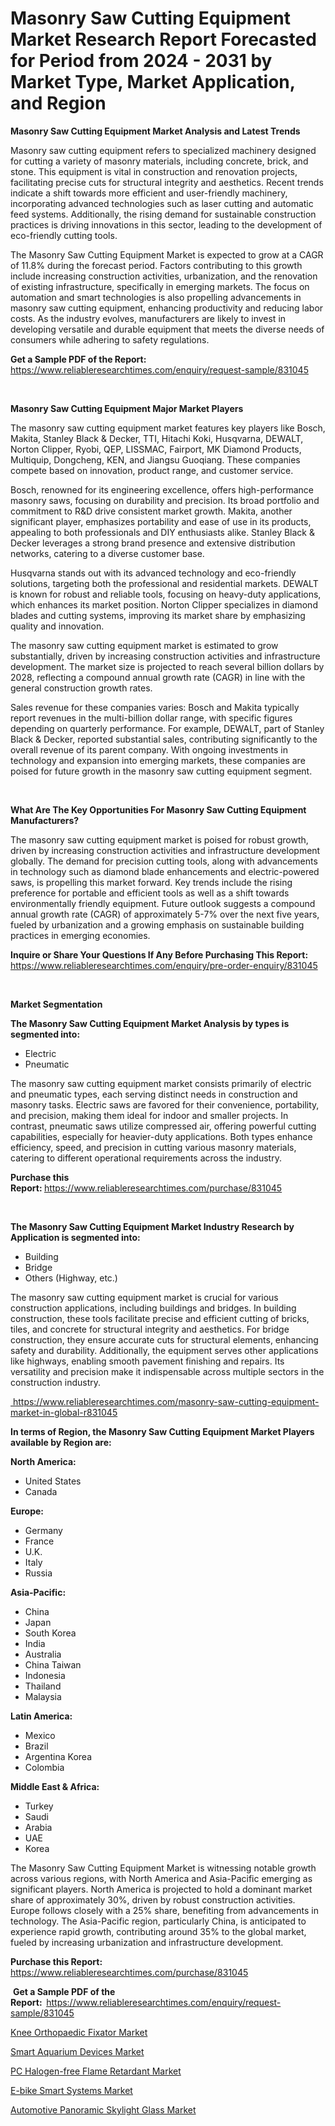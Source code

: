 <p><h1>Masonry Saw Cutting Equipment Market Research Report Forecasted for Period from 2024 -  2031 by Market Type, Market Application, and Region</h1></p><p><strong>Masonry Saw Cutting Equipment Market Analysis and Latest Trends</strong></p>
<p><p>Masonry saw cutting equipment refers to specialized machinery designed for cutting a variety of masonry materials, including concrete, brick, and stone. This equipment is vital in construction and renovation projects, facilitating precise cuts for structural integrity and aesthetics. Recent trends indicate a shift towards more efficient and user-friendly machinery, incorporating advanced technologies such as laser cutting and automatic feed systems. Additionally, the rising demand for sustainable construction practices is driving innovations in this sector, leading to the development of eco-friendly cutting tools.</p><p>The Masonry Saw Cutting Equipment Market is expected to grow at a CAGR of 11.8% during the forecast period. Factors contributing to this growth include increasing construction activities, urbanization, and the renovation of existing infrastructure, specifically in emerging markets. The focus on automation and smart technologies is also propelling advancements in masonry saw cutting equipment, enhancing productivity and reducing labor costs. As the industry evolves, manufacturers are likely to invest in developing versatile and durable equipment that meets the diverse needs of consumers while adhering to safety regulations.</p></p>
<p><strong>Get a Sample PDF of the Report:&nbsp;</strong> <a href="https://www.reliableresearchtimes.com/enquiry/request-sample/831045?utm_campaign=1565&utm_medium=2&utm_source=Github&utm_content=ia&utm_term=13102024&utm_id=masonry-saw-cutting-equipment">https://www.reliableresearchtimes.com/enquiry/request-sample/831045</a></p>
<p>&nbsp;</p>
<p><strong>Masonry Saw Cutting Equipment Major Market Players</strong></p>
<p><p>The masonry saw cutting equipment market features key players like Bosch, Makita, Stanley Black & Decker, TTI, Hitachi Koki, Husqvarna, DEWALT, Norton Clipper, Ryobi, QEP, LISSMAC, Fairport, MK Diamond Products, Multiquip, Dongcheng, KEN, and Jiangsu Guoqiang. These companies compete based on innovation, product range, and customer service.</p><p>Bosch, renowned for its engineering excellence, offers high-performance masonry saws, focusing on durability and precision. Its broad portfolio and commitment to R&D drive consistent market growth. Makita, another significant player, emphasizes portability and ease of use in its products, appealing to both professionals and DIY enthusiasts alike. Stanley Black & Decker leverages a strong brand presence and extensive distribution networks, catering to a diverse customer base.</p><p>Husqvarna stands out with its advanced technology and eco-friendly solutions, targeting both the professional and residential markets. DEWALT is known for robust and reliable tools, focusing on heavy-duty applications, which enhances its market position. Norton Clipper specializes in diamond blades and cutting systems, improving its market share by emphasizing quality and innovation.</p><p>The masonry saw cutting equipment market is estimated to grow substantially, driven by increasing construction activities and infrastructure development. The market size is projected to reach several billion dollars by 2028, reflecting a compound annual growth rate (CAGR) in line with the general construction growth rates.</p><p>Sales revenue for these companies varies: Bosch and Makita typically report revenues in the multi-billion dollar range, with specific figures depending on quarterly performance. For example, DEWALT, part of Stanley Black & Decker, reported substantial sales, contributing significantly to the overall revenue of its parent company. With ongoing investments in technology and expansion into emerging markets, these companies are poised for future growth in the masonry saw cutting equipment segment.</p></p>
<p>&nbsp;</p>
<p><strong>What Are The Key Opportunities For Masonry Saw Cutting Equipment Manufacturers?</strong></p>
<p><p>The masonry saw cutting equipment market is poised for robust growth, driven by increasing construction activities and infrastructure development globally. The demand for precision cutting tools, along with advancements in technology such as diamond blade enhancements and electric-powered saws, is propelling this market forward. Key trends include the rising preference for portable and efficient tools as well as a shift towards environmentally friendly equipment. Future outlook suggests a compound annual growth rate (CAGR) of approximately 5-7% over the next five years, fueled by urbanization and a growing emphasis on sustainable building practices in emerging economies.</p></p>
<p><strong>Inquire or Share Your Questions If Any Before Purchasing This Report:</strong> <a href="https://www.reliableresearchtimes.com/enquiry/pre-order-enquiry/831045?utm_campaign=1565&utm_medium=2&utm_source=Github&utm_content=ia&utm_term=13102024&utm_id=masonry-saw-cutting-equipment">https://www.reliableresearchtimes.com/enquiry/pre-order-enquiry/831045</a></p>
<p>&nbsp;</p>
<p><strong>Market Segmentation</strong></p>
<p><strong>The Masonry Saw Cutting Equipment Market Analysis by types is segmented into:</strong></p>
<p><ul><li>Electric</li><li>Pneumatic</li></ul></p>
<p><p>The masonry saw cutting equipment market consists primarily of electric and pneumatic types, each serving distinct needs in construction and masonry tasks. Electric saws are favored for their convenience, portability, and precision, making them ideal for indoor and smaller projects. In contrast, pneumatic saws utilize compressed air, offering powerful cutting capabilities, especially for heavier-duty applications. Both types enhance efficiency, speed, and precision in cutting various masonry materials, catering to different operational requirements across the industry.</p></p>
<p><strong>Purchase this Report:&nbsp;</strong><a href="https://www.reliableresearchtimes.com/purchase/831045?utm_campaign=1565&utm_medium=2&utm_source=Github&utm_content=ia&utm_term=13102024&utm_id=masonry-saw-cutting-equipment">https://www.reliableresearchtimes.com/purchase/831045</a></p>
<p>&nbsp;</p>
<p><strong>The Masonry Saw Cutting Equipment Market Industry Research by Application is segmented into:</strong></p>
<p><ul><li>Building</li><li>Bridge</li><li>Others (Highway, etc.)</li></ul></p>
<p><p>The masonry saw cutting equipment market is crucial for various construction applications, including buildings and bridges. In building construction, these tools facilitate precise and efficient cutting of bricks, tiles, and concrete for structural integrity and aesthetics. For bridge construction, they ensure accurate cuts for structural elements, enhancing safety and durability. Additionally, the equipment serves other applications like highways, enabling smooth pavement finishing and repairs. Its versatility and precision make it indispensable across multiple sectors in the construction industry.</p></p>
<p><a href="https://www.reliableresearchtimes.com/masonry-saw-cutting-equipment-market-in-global-r831045?utm_campaign=1565&utm_medium=2&utm_source=Github&utm_content=ia&utm_term=13102024&utm_id=masonry-saw-cutting-equipment">&nbsp;https://www.reliableresearchtimes.com/masonry-saw-cutting-equipment-market-in-global-r831045</a></p>
<p><strong>In terms of Region, the Masonry Saw Cutting Equipment Market Players available by Region are:</strong></p>
<p>
    <p> <strong> North America: </strong>
        <ul>
            <li>United States</li>
            <li>Canada</li>
        </ul>
        </p> 
    <p> <strong> Europe: </strong>
        <ul>
            <li>Germany</li>
            <li>France</li>
            <li>U.K.</li>
            <li>Italy</li>
            <li>Russia</li>
        </ul>
        </p> 
    <p> <strong> Asia-Pacific: </strong>
        <ul>
            <li>China</li>
            <li>Japan</li>
            <li>South Korea</li>
            <li>India</li>
            <li>Australia</li>
            <li>China Taiwan</li>
            <li>Indonesia</li>
            <li>Thailand</li>
            <li>Malaysia</li>
        </ul>
        </p> 
    <p> <strong> Latin America: </strong>
        <ul>
            <li>Mexico</li>
            <li>Brazil</li>
            <li>Argentina Korea</li>
            <li>Colombia</li>
        </ul>
        </p> 
    <p> <strong> Middle East & Africa: </strong>
        <ul>
            <li>Turkey</li>
            <li>Saudi</li>
            <li>Arabia</li>
            <li>UAE</li>
            <li>Korea</li>
        </ul>
    </p>
    </p>
<p><p>The Masonry Saw Cutting Equipment Market is witnessing notable growth across various regions, with North America and Asia-Pacific emerging as significant players. North America is projected to hold a dominant market share of approximately 30%, driven by robust construction activities. Europe follows closely with a 25% share, benefiting from advancements in technology. The Asia-Pacific region, particularly China, is anticipated to experience rapid growth, contributing around 35% to the global market, fueled by increasing urbanization and infrastructure development.</p></p>
<p><strong>Purchase this Report: </strong><a href="https://www.reliableresearchtimes.com/purchase/831045?utm_campaign=1565&utm_medium=2&utm_source=Github&utm_content=ia&utm_term=13102024&utm_id=masonry-saw-cutting-equipment">https://www.reliableresearchtimes.com/purchase/831045</a></p>
<p>&nbsp;<strong>Get a Sample PDF of the Report:&nbsp;&nbsp;</strong><a href="https://www.reliableresearchtimes.com/enquiry/request-sample/831045?utm_campaign=1565&utm_medium=2&utm_source=Github&utm_content=ia&utm_term=13102024&utm_id=masonry-saw-cutting-equipment">https://www.reliableresearchtimes.com/enquiry/request-sample/831045</a></p>
<p><strong></strong></p>
<p><p><a href="https://www.linkedin.com/pulse/knee-orthopaedic-fixator-market-overview-global-trends-future-gaupe?utm_campaign=1565&utm_medium=2&utm_source=Github&utm_content=ia&utm_term=13102024&utm_id=masonry-saw-cutting-equipment">Knee Orthopaedic Fixator Market</a></p><p><a href="https://www.linkedin.com/pulse/strategic-market-insights-global-smart-aquarium-devices-rtj9e?utm_campaign=1565&utm_medium=2&utm_source=Github&utm_content=ia&utm_term=13102024&utm_id=masonry-saw-cutting-equipment">Smart Aquarium Devices Market</a></p><p><a href="https://www.linkedin.com/pulse/global-pc-halogen-free-flame-retardant-market-projected-grow-epbyf?utm_campaign=1565&utm_medium=2&utm_source=Github&utm_content=ia&utm_term=13102024&utm_id=masonry-saw-cutting-equipment">PC Halogen-free Flame Retardant Market</a></p><p><a href="https://www.linkedin.com/pulse/investment-opportunities-e-bike-smart-systems-sector-42bae?utm_campaign=1565&utm_medium=2&utm_source=Github&utm_content=ia&utm_term=13102024&utm_id=masonry-saw-cutting-equipment">E-bike Smart Systems Market</a></p><p><a href="https://www.linkedin.com/pulse/automotive-panoramic-skylight-glass-market-pulse-134-expansion-yxs2e?utm_campaign=1565&utm_medium=2&utm_source=Github&utm_content=ia&utm_term=13102024&utm_id=masonry-saw-cutting-equipment">Automotive Panoramic Skylight Glass Market</a></p></p>
